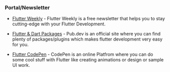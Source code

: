 ### Portal/Newsletter

- [Flutter Weekly](https://flutterweekly.news) - Flutter Weekly is a free newsletter that helps you to stay cutting-edge with your Flutter Development.

- [Flutter & Dart Packages](https://pub.dev/) - Pub.dev is an official site where you can find plenty of packages/plugins which makes flutter development very easy for you.

- [Flutter CodePen](https://codepen.io/flutter) - CodePen is an online Platfrom where you can do some cool stuff with Flutter like creating animations or design or sample UI work.
